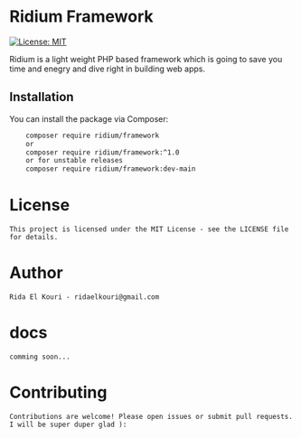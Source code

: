 # Ridium Framework

[![License: MIT](https://img.shields.io/badge/License-MIT-yellow.svg)](https://opensource.org/licenses/MIT)

Ridium is a light weight PHP based framework which is going to save you time and enegry and dive right in building web apps.

## Installation

You can install the package via Composer:

```bash
    composer require ridium/framework
    or 
    composer require ridium/framework:^1.0
    or for unstable releases
    composer require ridium/framework:dev-main

```

# License

    This project is licensed under the MIT License - see the LICENSE file for details.

# Author

    Rida El Kouri - ridaelkouri@gmail.com

# docs
    comming soon...

# Contributing

    Contributions are welcome! Please open issues or submit pull requests. I will be super duper glad ):

